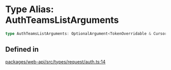 # Type Alias: AuthTeamsListArguments

```ts
type AuthTeamsListArguments: OptionalArgument<TokenOverridable & CursorPaginationEnabled & object>;
```

## Defined in

[packages/web-api/src/types/request/auth.ts:14](https://github.com/slackapi/node-slack-sdk/blob/main/packages/web-api/src/types/request/auth.ts#L14)

